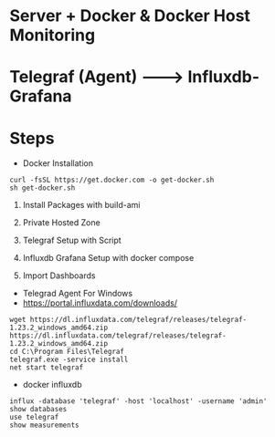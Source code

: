# Server + Docker & Docker Host Monitoring

# Telegraf (Agent) ---> Influxdb-Grafana

# Steps

- Docker Installation

```docker
curl -fsSL https://get.docker.com -o get-docker.sh
sh get-docker.sh
```

1. Install Packages with build-ami

2. Private Hosted Zone

3. Telegraf Setup with Script

4. Influxdb Grafana Setup with docker compose

5. Import Dashboards

- Telegrad Agent For Windows
- https://portal.influxdata.com/downloads/

```telegraf
wget https://dl.influxdata.com/telegraf/releases/telegraf-1.23.2_windows_amd64.zip
https://dl.influxdata.com/telegraf/releases/telegraf-1.23.2_windows_amd64.zip
cd C:\Program Files\Telegraf
telegraf.exe -service install
net start telegraf
```
- docker influxdb
```influxdb
influx -database 'telegraf' -host 'localhost' -username 'admin'
show databases
use telegraf
show measurements
```
